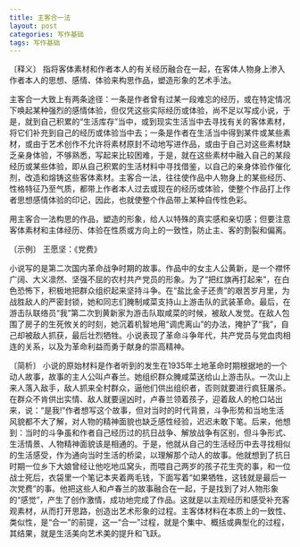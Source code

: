 ```yaml
---
title: 主客合一法
layout: post
categories: 写作基础
tags: 写作基础
---
```


〔释义〕 指将客体素材和作者本人的有关经历融合在一起，在客体人物身上渗入作者本人的思想、感情、体验来构思作品，塑造形象的艺术手法。

主客合一大致上有两条途径：一条是作者曾有过某一段难忘的经历，或在特定情况下唤起某种强烈的感情体验，但仅凭这些实际经历或体验，尚不足以写成小说，于是，就到自己积累的“生活库存”当中，或到现实生活当中去寻找有关的客体素材，将它们补充到自己的经历或体验当中去；一条是作者在生活当中得到某件或某些素材，或由于艺术创作不允许将素材原封不动地写进作品，或由于自己对这些素材缺乏亲身体验，不够熟悉，写起来比较困难，于是，就在这些素材中融入自己的某段经历或某些体验，即从自己积累的生活材料中寻找借鉴，以自己的亲身体验作催化剂，改造和熔铸这些客体素材。主客合一法，往往使作品中人物身上的某些经历、性格特征乃至气质，都带上作者本人过去或现在的经历或体验，使整个作品打上作者思想感情体验的印记，因此，也就使整个作品带上某种自传性色彩。

用主客合一法构思的作品，塑造的形象，给人以特殊的真实感和亲切感；但要注意客体素材和主体经历、体验在性质或方向上的一致性，防止主、客的割裂和偏离。

〔示例〕 王愿坚：《党费》

小说写的是第二次国内革命战争时期的故事。作品中的女主人公黄新，是一个襟怀广阔、大义凛然、坚强不屈的农村共产党员的形象。为了“把红旗再打起来”，在白色恐怖下，积极地把群众组织起来坚持斗争。在“盐比金子还贵”的艰苦岁月里，为战胜敌人的严密封锁，她和同志们腌制咸菜支持山上游击队的武装革命。最后，在游击队联络员“我”第二次到黄新家为游击队取咸菜的时候，被敌人发觉。在敌人包围了房子的生死攸关的时刻，她沉着机智地用“调虎离山”的办法，掩护了“我”，自己却被敌人抓获，最后壮烈牺牲。小说表现了革命斗争年代，共产党员与党血肉相连的关系，以及为革命利益而勇于献身的崇高精神。

〔简析〕 小说的原始材料是作者听到的发生在1935年土地革命时期根据地的一个动人故事，故事的主人公叫卢春兰。她组织群众腌咸菜送给山上游击队。一次山上来人落入敌手，敌人抓来全村群众，逼他们供出组织者，否则就要进行疯狂屠杀。在群众不肯供出实情、敌人就要逞凶时，卢春兰领着孩子，迎着敌人的枪口站出来，说：“是我!”作者想写这个故事，但对当时的时代背景，斗争形势和当地生活风貌都不大了解，对人物的精神面貌也缺乏感性经验，迟迟未敢下笔。后来，他想到：当时的斗争虽和作者自己经历过的抗日战争、解放战争有区别，但斗争形式、生活情景、人物精神面貌该是相通的。于是，他就从自己的生活经历中去寻找相似的生活感受，作为通向当时生活的桥梁，以理解那个动人的故事。他就想到了抗日时期一位乡下大娘曾经让他吃地瓜窝头，而喂自己两岁的孩子花生壳的事，和一位战士死后，衣袋里一个笔记本夹着两毛钱，下面写着“如果牺牲，这钱就是最后一次党费”的事。他把这些人和卢春兰的故事融合在一起，于是找到了对人物形象的“感觉”，产生了创作激情，成功地完成了作品。这就是以主观经历和感受补充客观素材，从而打开思路，创造出艺术形象的过程。主客体材料在本质上的一致性、类似性，是“合一”的前提，这一“合一”过程，就是个集中、概括或典型化的过程，其结果，就是生活美向艺术美的提升和飞跃。 
